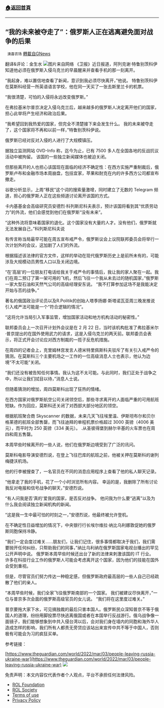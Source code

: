 ###  [:house:返回首頁](https://github.com/ourhimalayas/txt)
---


## “我的未来被夺走了”：俄罗斯人正在逃离避免面对战争的后果
` 澳喜农场` [轉載自GNews](https://gnews.org/zh-hans/2125480/)

翻译&评论：金生水
![](https://assets.gnews.org/wp-content/uploads/2022/03/4-37.png)图片来自网络
《卫报》近日报道，阿列克谢·特鲁别茨科伊知道他必须在俄罗斯入侵乌克兰的早晨醒来并查看手机的那一刻离开。

“我起身，难以置信地查看了新闻，意识到我必须尽快离开，”他说。 特鲁别茨科伊在莫斯科经营一所英语语言学校，他在同一天买了一张去斯里兰卡的机票。

“我很清楚，可怕的入侵将永远改变俄罗斯。”

在弗拉基米尔普京决定入侵乌克兰后，越来越多的俄罗斯人决定离开他们的国家，担心此举将产生经济和政治后果。

“我希望回到我热爱的国家，但完全不清楚接下来会发生什么。 我的未来被夺走了，这个国家将不再和以前一样，”特鲁别茨科伊说。

俄罗斯已经对反对入侵的人进行了大规模镇压。

据独立监测网站 OVD-Info 称，迄今为止，已有 7500 多人在全国各地的反战抗议活动中被拘留。 该国的一些独立新闻媒体也被迫关闭。

但那些离开的人也担心该国现在面临的经济不确定性：在西方实施严重制裁后，俄罗斯卢布和金融市场本周崩盘，包括宜家，苹果和耐克在内的许多西方公司都宣布撤走。

谷歌分析显示，上周“移民”这个词的搜索量激增，同时建立了无数的 Telegram 频道，担心的俄罗斯人正在这些频道讨论离开该国的方式。

卡内基基金会高级研究员安德烈·科列斯尼科夫表示，预计该国将看到其“优质劳动力”的外流，他们会感觉到他们在俄罗斯“没有未来”。

“这种外流将意味着国家的退化。这个国家没有大量的人才。没有他们，俄罗斯就无法发展自己，”科列斯尼科夫说

有传言称当局最早可能在周五宣布戒严令，俄罗斯议会上议院联邦委员会将举行一次计划外的会议，这加剧了人们的外流。

根据描述该法律的官方文件，这样的举动在现代俄罗斯历史上是前所未有的，可能涉及大规模动员男性人口以及关闭边境。

“在‘​​高层’的一位朋友打电话给我关于戒严令的事情后，我让我的家人聚在一起。我们在周二预订了第一架可用的飞机，然后飞往一个我从未去过的随机国家，”俄罗斯一家大型石油和天然气公司的高级经理安东说。 “我不打算参加这场不是我能决定开始与否的战争。”

著名的俄国政治评论员以及R.Politik的创始人塔季扬娜·斯塔诺瓦亚周三晚发推说引入戒严法可能是一个“符合逻辑的情况”。

“这将允许当局引入军事监管，增加国家活动和地方机构活动的秘密性。”

联邦委员会上一次召开计划外会议是在 2 月 22 日，当时该机构批准了弗拉基米尔·普京提出的在国外使用武力的请求，这是入侵乌克兰的两天前。联邦委员会表示，将正式开会讨论应对西方制裁的一揽子反危机措施。

在周四的记者会上，克里姆林宫发言人德米特里佩斯科夫驳斥了有关引入戒严令的猜测。在莫斯科三个主要机场之一工作的一位高级消息人士也表示，他认为边境“不太可能”关闭。

“我们还没有被告知任何事情。我认为这不太可能。与此同时，我们正处于战争之中，所以让我们拭目以待，”消息人士说。

但随着猜测的增加，周四莫斯科出现了狂热的情绪。

在西方国家对俄罗斯航空公司关闭领空后，那些寻求离开的人面临严重的可用航班短缺。作为回应，莫斯科还关闭了对西部大部分地区的领空。

根据航班聚合商 Skyscanner 的数据，未来几天飞往埃里温、伊斯坦布尔和贝尔格莱德的航班全部售罄，而飞往迪拜的单程机票价格超过 3000 英镑（4006 美元），而平时为 250 英镑（334 美元）。 .从圣彼得堡到赫尔辛基的火车票也在周四和周五售罄。

本周早些时候离开的一些人说，他们在俄罗斯边境受到了广泛的讯问。

莫斯科电影导演安德烈说，在登上飞往巴库的航班之前，他被关押在莫斯科的谢列梅捷沃机场。

他的行李被搜查了，一名官员在不同的消息应用程序上查看了他的私人聊天记录。

“他拿走了我的手机，花了一个小时浏览所有内容。 幸运的是，我删除了所有讨论我反对电报和信号战争的聊天，”安德烈说。

“有人问我是否‘真的’爱我的国家，是否反对战争。 他问我为什么要“逃离”以及为什么我会阅读独立新闻机构的新闻。

“这是我一生中最可怕的时刻之一，”安德烈说，他最终被允许登机。

在不确定性日益增加的情况下，中央银行行长埃尔维拉·纳比乌利娜敦促她的俄罗斯同胞保持冷静。

“我们一定会度过难关……朋友们，让我们记住，很多事情都取决于我们，我们需要抛开任何纠纷，只帮助我们的同事，”纳比乌利纳在俄罗斯国家电视台播出的罕见公开声明中说。 俄罗斯本周早些时候还出台了新的法律来刺激该国的 IT 行业。 许多在科技行业工作的俄罗斯人可能会考虑离开这个国家，因为他们的技能在国外会受到重视。

但是，尽管官员们努力传达一种稳定感，但俄罗斯政府最高层的一些人自己已经疏散了他们的亲人。

“本周早些时候，我们全家飞往俄罗斯南部的一个国家。 我们被建议尽快离开，”一位与普京多次会面的俄罗斯高级官员的女儿说。 “我们将在这里度过难关。”

普京要拖大家下水，可见搞独裁的最后只害本国人。俄罗斯民众深知普京不等于俄国人的道理，纷纷用脚投票尽快逃离俄国或者在本国举行反战游行。俄乌战争像一面镜子，我们能够想象到中共入侵台湾以后，会对我们身在墙内的同胞和海外华人造成怎样的影响，我们所有人都责无旁贷应该站出来宣传中共不等于中国人，否则极有可能会为习的疯狂买单。

参考链接：

[https://www.theguardian.com/world/2022/mar/03/people-leaving-russia-ukraine-war](https://www.theguardian.com/world/2022/mar/03/people-leaving-russia-ukraine-war)
![](https://assets.gnews.org/wp-content/uploads/2022/03/澳喜图标2-1.jpg)
 

免责声明：本文内容仅代表作者个人观点，平台不承担任何法律风险。

- [ROL Foundation](https://rolfoundation.org/)
- [ROL Society](https://rolsociety.org/)
- [Terms of use](https://gnews.org/terms-of-use-3/)
- [Privacy Policy](https://gnews.org/privacy-policy/)
